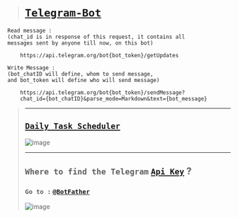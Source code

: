 ># [`Telegram-Bot`](https://imvickykumar999.github.io/Telegram-Bot/)

    Read message : 
    (chat_id is in response of this request, it contains all 
    messages sent by anyone till now, on this bot)

        https://api.telegram.org/bot{bot_token}/getUpdates

    Write Message : 
    (bot_chatID will define, whom to send message, 
    and bot_token will define who will send message)

        https://api.telegram.org/bot{bot_token}/sendMessage?
        chat_id={bot_chatID}&parse_mode=Markdown&text={bot_message}

>---------------
>
>## [`Daily Task Scheduler`](https://www.pythonanywhere.com/user/imvickykumar999/tasks_tab/)
>
>![image](https://user-images.githubusercontent.com/50515418/236386341-7501297c-a659-4cb3-b964-e0fe3aeece4f.png)
>
>------------
>
>## `Where to find the Telegram` [`Api Key`](https://stackoverflow.com/questions/43291868/where-to-find-the-telegram-api-key) ?
>
>### `Go to :` [`@BotFather`](https://t.me/BotFather)
>
>![image](https://user-images.githubusercontent.com/50515418/236387792-b1be0376-b938-4ab5-9f82-c8e3526d808c.png)
>
